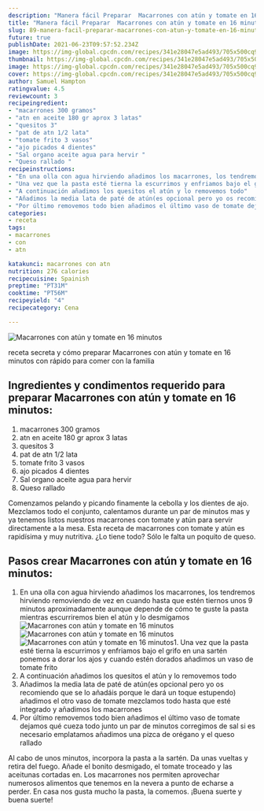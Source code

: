 ```yaml
---
description: "Manera fácil Preparar  Macarrones con atún y tomate en 16 minutos"
title: "Manera fácil Preparar  Macarrones con atún y tomate en 16 minutos"
slug: 89-manera-facil-preparar-macarrones-con-atun-y-tomate-en-16-minutos
future: true
publishDate: 2021-06-23T09:57:52.234Z
image: https://img-global.cpcdn.com/recipes/341e28047e5ad493/705x500cq90/macarrones-con-atun-y-tomate-en-16-minutos-foto-principal.jpg
thumbnail: https://img-global.cpcdn.com/recipes/341e28047e5ad493/705x500cq90/macarrones-con-atun-y-tomate-en-16-minutos-foto-principal.jpg
image: https://img-global.cpcdn.com/recipes/341e28047e5ad493/705x500cq90/macarrones-con-atun-y-tomate-en-16-minutos-foto-principal.jpg
cover: https://img-global.cpcdn.com/recipes/341e28047e5ad493/705x500cq90/macarrones-con-atun-y-tomate-en-16-minutos-foto-principal.jpg
author: Samuel Hampton
ratingvalue: 4.5
reviewcount: 3
recipeingredient:
- "macarrones 300 gramos"
- "atn en aceite 180 gr aprox 3 latas"
- "quesitos 3"
- "pat de atn 1/2 lata"
- "tomate frito 3 vasos"
- "ajo picados 4 dientes"
- "Sal organo aceite agua para hervir "
- "Queso rallado "
recipeinstructions:
- "En una olla con agua hirviendo añadimos los macarrones, los tendremos hirviendo removiendo de vez en cuando hasta que estén tiernos unos 9 minutos aproximadamente aunque depende de cómo te guste la pasta mientras escurriremos bien el atún y lo desmigamos"
- "Una vez que la pasta esté tierna la escurrimos y enfriamos bajo el grifo en una sartén ponemos a dorar los ajos y cuando estén dorados añadimos un vaso de tomate frito"
- "A continuación añadimos los quesitos el atún y lo removemos todo"
- "Añadimos la media lata de paté de atún(es opcional pero yo os recomiendo que se lo añadáis porque le dará un toque estupendo) añadimos el otro vaso de tomate mezclamos todo hasta que esté integrado y añadimos los macarrones"
- "Por último removemos todo bien añadimos el último vaso de tomate dejamos qué cueza todo junto un par de minutos corregimos de sal si es necesario emplatamos añadimos una pizca de orégano y el queso rallado"
categories:
- receta
tags:
- macarrones
- con
- atn

katakunci: macarrones con atn 
nutrition: 276 calories
recipecuisine: Spainish
preptime: "PT31M"
cooktime: "PT56M"
recipeyield: "4"
recipecategory: Cena

---
```



![Macarrones con atún y tomate en 16 minutos](https://img-global.cpcdn.com/recipes/341e28047e5ad493/705x500cq90/macarrones-con-atun-y-tomate-en-16-minutos-foto-principal.jpg)

receta secreta y cómo preparar Macarrones con atún y tomate en 16 minutos con rápido para comer con la familia

<!--inarticleads1-->

## Ingredientes y condimentos requerido para preparar Macarrones con atún y tomate en 16 minutos:

1. macarrones 300 gramos
1. atn en aceite 180 gr aprox 3 latas
1. quesitos 3
1. pat de atn 1/2 lata
1. tomate frito 3 vasos
1. ajo picados 4 dientes
1. Sal organo aceite agua para hervir 
1. Queso rallado 

Comenzamos pelando y picando finamente la cebolla y los dientes de ajo. Mezclamos todo el conjunto, calentamos durante un par de minutos mas y ya tenemos listos nuestros macarrones con tomate y atún para servir directamente a la mesa. Esta receta de macarrones con tomate y atún es rapidísima y muy nutritiva. ¿Lo tiene todo? Sólo le falta un poquito de queso. 

<!--inarticleads2-->

## Pasos crear Macarrones con atún y tomate en 16 minutos:

1. En una olla con agua hirviendo añadimos los macarrones, los tendremos hirviendo removiendo de vez en cuando hasta que estén tiernos unos 9 minutos aproximadamente aunque depende de cómo te guste la pasta mientras escurriremos bien el atún y lo desmigamos
<img src="https://img-global.cpcdn.com/steps/799965dc999941b9/160x128cq70/foto-del-paso-1-de-la-receta-macarrones-con-atun-y-tomate-en-16-minutos.jpg" alt="Macarrones con atún y tomate en 16 minutos"><img src="https://img-global.cpcdn.com/steps/61eb2bc4630d2157/160x128cq70/foto-del-paso-1-de-la-receta-macarrones-con-atun-y-tomate-en-16-minutos.jpg" alt="Macarrones con atún y tomate en 16 minutos"><img src="https://img-global.cpcdn.com/steps/b24d401898ca1f4d/160x128cq70/foto-del-paso-1-de-la-receta-macarrones-con-atun-y-tomate-en-16-minutos.jpg" alt="Macarrones con atún y tomate en 16 minutos">1. Una vez que la pasta esté tierna la escurrimos y enfriamos bajo el grifo en una sartén ponemos a dorar los ajos y cuando estén dorados añadimos un vaso de tomate frito
1. A continuación añadimos los quesitos el atún y lo removemos todo
1. Añadimos la media lata de paté de atún(es opcional pero yo os recomiendo que se lo añadáis porque le dará un toque estupendo) añadimos el otro vaso de tomate mezclamos todo hasta que esté integrado y añadimos los macarrones
1. Por último removemos todo bien añadimos el último vaso de tomate dejamos qué cueza todo junto un par de minutos corregimos de sal si es necesario emplatamos añadimos una pizca de orégano y el queso rallado


Al cabo de unos minutos, incorpora la pasta a la sartén. Da unas vueltas y retira del fuego. Añade el bonito desmigado, el tomate troceado y las aceitunas cortadas en. Los macarrones nos permiten aprovechar numerosos alimentos que tenemos en la nevera a punto de echarse a perder. En casa nos gusta mucho la pasta, la comemos. 
¡Buena suerte y buena suerte!

